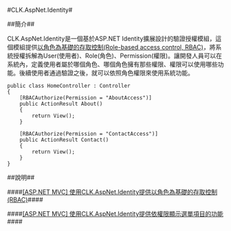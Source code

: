 #CLK.AspNet.Identity#

##簡介##

CLK.AspNet.Identity是一個基於ASP.NET Identity擴展設計的驗證授權模組，這個模組提供[以角色為基礎的存取控制(Role-based access control, RBAC)](http://en.wikipedia.org/wiki/Role-based_access_control)，將系統授權拆解為User(使用者)、Role(角色)、Permission(權限)。讓開發人員可以在系統內，定義使用者屬於哪個角色、哪個角色擁有那些權限、權限可以使用哪些功能。後續使用者通過驗證之後，就可以依照角色權限來使用系統功能。

    public class HomeController : Controller
    {
        [RBACAuthorize(Permission = "AboutAccess")]
        public ActionResult About()
        {
            return View();
        }

        [RBACAuthorize(Permission = "ContactAccess")]
        public ActionResult Contact()
        {
            return View();
        }
    }


##說明##

####[[ASP.NET MVC] 使用CLK.AspNet.Identity提供以角色為基礎的存取控制(RBAC)](http://clark159.github.io/2015/06/08/%5BASP.NET%20MVC%5D%20%E4%BD%BF%E7%94%A8CLK.AspNet.Identity%E6%8F%90%E4%BE%9B%E4%BB%A5%E8%A7%92%E8%89%B2%E7%82%BA%E5%9F%BA%E7%A4%8E%E7%9A%84%E5%AD%98%E5%8F%96%E6%8E%A7%E5%88%B6(RBAC)/)####

####[[ASP.NET MVC] 使用CLK.AspNet.Identity提供依權限顯示選單項目的功能](http://www.dotblogs.com.tw/clark/archive/2015/10/18/153597.aspx)####
